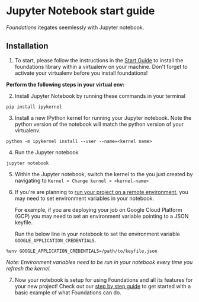 
<h1>Jupyter Notebook start guide</h1>

*Foundations* itegates seemlessly with Jupyter notebook.

## Installation

1. To start, please follow the instructions in the [Start Guide](../start_guide/) to install the foundations library within a virtualenv on your machine. Don't forget to activate your virtualenv before you install foundations!

__Perform the following steps in your virtual env:__

2. Install Jupyter Notebook by running these commands in your terminal
```
pip install ipykernel
```
3. Install a new IPython kernel for running your Jupyter notebook. Note the python version of the notebook will match the python version of your virtualenv.
```
python -m ipykernel install --user --name=<kernel name>
```
4. Run the Jupyter notebook
```
jupyter notebook
```
5. Within the Jupyter notebook, switch the kernel to the <kernel-name> you just created by navigating to
  `Kernel > Change kernel > <kernel-name>`


6. If you're are planning to [run your project on a remote environment](../configs/), you may need to set environment variables in your notebook.

   For example, if you are deploying your job on Google Cloud Platform (GCP) you may need to set an environment variable pointing to a JSON keyfile.

   Run the below line in your notebook to set the environment variable `GOOGLE_APPLICATION_CREDENTIALS`.
```
%env GOOGLE_APPLICATION_CREDENTIALS=/path/to/keyfile.json
```
   _Note: Environment variables need to be run in your notebook every time you refresh the kernel._


7. Now your notebook is setup for using Foundations and all its features for your new project! Check out our [step by step guide](../step_by_step_guide/) to get started with a basic example of what Foundations can do.
